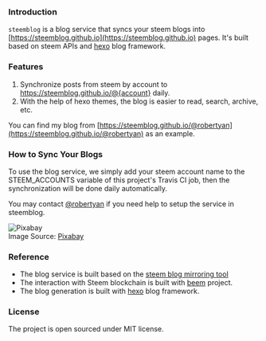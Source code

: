 ### Introduction

`steemblog` is a blog service that syncs your steem blogs into [https://steemblog.github.io](https://steemblog.github.io) pages. It's built based on steem APIs and [hexo](https://hexo.io) blog framework.


### Features

1. Synchronize posts from steem by account to https://steemblog.github.io/@{account} daily.
1. With the help of hexo themes, the blog is easier to read, search, archive, etc.

You can find my blog from [https://steemblog.github.io/@robertyan](https://steemblog.github.io/@robertyan) as an example.


### How to Sync Your Blogs

To use the blog service, we simply add your steem account name to the STEEM_ACCOUNTS variable of this project's Travis CI job, then the synchronization will be done daily automatically.

You may contact [@robertyan](https://busy.org/@robertyan) if you need help to setup the service in steemblog.


![Pixabay](https://cdn.pixabay.com/photo/2015/06/01/09/04/blog-793047_1280.jpg)
<br/>
Image Source: [Pixabay](https://cdn.pixabay.com/photo/2015/06/01/09/04/blog-793047_1280.jpg)


### Reference

- The blog service is built based on the [steem blog mirroring tool](https://github.com/think-in-universe/blog)
- The interaction with Steem blockchain is built with [beem](https://github.com/holgern/beem) project.
- The blog generation is built with [hexo](https://hexo.io) blog framework.


### License

The project is open sourced under MIT license.
